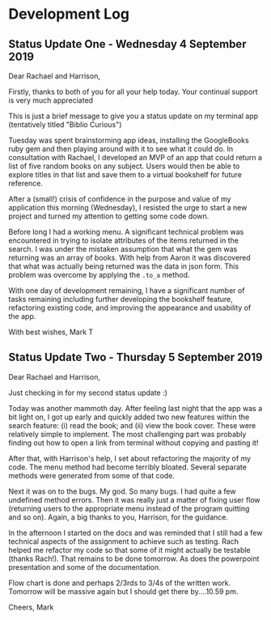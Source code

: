 # Development Log


## Status Update One - Wednesday 4 September 2019

Dear Rachael and Harrison,  

Firstly, thanks to both of you for all your help today. Your continual support is very much appreciated

This is just a brief message to give you a status update on my terminal app (tentatively titled "Biblio Curious")

Tuesday was spent brainstorming app ideas, installing the GoogleBooks ruby gem and then playing around with it to see what it could do. In consultation with Rachael, I developed an MVP of an app that could return a list of five random books on any subject. Users would then be able to explore titles in that list and save them to a virtual bookshelf for future reference. 

After a (small!) crisis of confidence in the purpose and value of my application this morning (Wednesday), I resisted the urge to start a new project and turned my attention to getting some code down.

Before long I had a working menu. A significant technical problem was encountered in trying to isolate attributes of the items returned in the search. I was under the mistaken assumption that what the gem was returning was an array of books. With help from Aaron it was discovered that what was actually being returned was the data in json form. This problem was overcome by applying the `.to_a` method.

With one day of development remaining, I have a significant number of tasks remaining including further developing the bookshelf feature, refactoring existing code, and improving the appearance and usability of the app.

With best wishes,
Mark T   


## Status Update Two - Thursday 5 September 2019

Dear Rachael and Harrison, 

Just checking in for my second status update :) 

Today was another mammoth day. After feeling last night that the app was a bit light on, I got up early and quickly added two new features within the search feature: (i) read the book; and (ii) view the book cover. These were relatively simple to implement. The most challenging part was probably finding out how to open a link from terminal without copying and pasting it! 

After that, with Harrison's help, I set about refactoring the majority of my code. The menu method had become terribly bloated. Several separate methods were generated from some of that code.

Next it was on to the bugs. My god. So many bugs. I had quite a few undefined method errors. Then it was really just a matter of fixing user flow (returning users to the appropriate menu instead of the program quitting and so on). Again, a big thanks to you, Harrison, for the guidance. 

In the afternoon I started on the docs  and was reminded that I still had a few technical aspects of the assignment to achieve such as testing. Rach helped me refactor my code so that some of it might actually be testable (thanks Rach!). That remains to be done tomorrow. As does the powerpoint presentation and some of the documentation.

Flow chart is done and perhaps 2/3rds to 3/4s of the written work. Tomorrow will be massive again but I should get there by....10.59 pm. 

Cheers,
Mark 